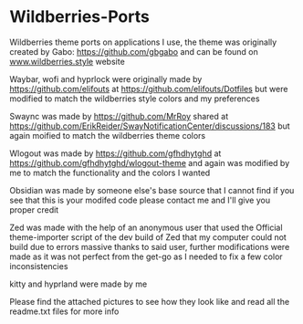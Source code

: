# Wildberries-Ports

Wildberries theme ports on applications I use, the theme was originally created by Gabo: https://github.com/gbgabo and can be found on www.wildberries.style website

Waybar, wofi and hyprlock were originally made by https://github.com/elifouts at https://github.com/elifouts/Dotfiles but were modified to match the wildberries style colors and my preferences

Swaync was made by https://github.com/MrRoy shared at https://github.com/ErikReider/SwayNotificationCenter/discussions/183 but again moified to match the wildberries theme colors

Wlogout was made by https://github.com/gfhdhytghd at https://github.com/gfhdhytghd/wlogout-theme and again was modified by me to match the functionality and the colors I wanted

Obsidian was made by someone else's base source that I cannot find if you see that this is your modifed code please contact me and I'll give you proper credit

Zed was made with the help of an anonymous user that used the Official theme-importer script of the dev build of Zed that my computer could not build due to errors massive thanks to said user, further modifications were made as it was not perfect from the get-go as I needed to fix a few color inconsistencies 

kitty and hyprland were made by me

Please find the attached pictures to see how they look like and read all the readme.txt files for more info
